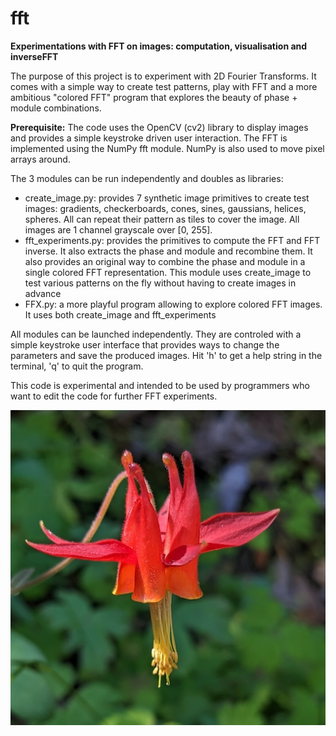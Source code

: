 # fft
**Experimentations with FFT on images: computation, visualisation and inverseFFT**

The purpose of this project is to experiment with 2D Fourier Transforms. It comes with a simple way to create test patterns, play with FFT and a more ambitious "colored FFT" program that explores the beauty of phase + module combinations.

**Prerequisite:** The code uses the OpenCV (cv2) library to display images and provides a simple keystroke driven user interaction. The FFT is implemented using the NumPy fft module. NumPy is also used to move pixel arrays around.


The 3 modules can be run independently and doubles as libraries:

- create_image.py: provides 7 synthetic image primitives to create test images: gradients, checkerboards, cones, sines, gaussians, helices, spheres. All can repeat their pattern as tiles to cover the image. All images are 1 channel grayscale over [0, 255].
- fft_experiments.py: provides the primitives to compute the FFT and FFT inverse. It also extracts the phase and module and recombine them. It also provides an original way to combine the phase and module in a single colored FFT representation. This module uses create_image to test various patterns on the fly without having to create images in advance
- FFX.py: a more playful program allowing to explore colored FFT images. It uses both create_image and fft_experiments

All modules can be launched independently. They are controled with a simple keystroke user interface that provides ways to change the parameters and save the produced images. Hit 'h' to get a help string in the terminal, 'q' to quit the program.

This code is experimental and intended to be used by programmers who want to edit the code for further FFT experiments.



![flower](https://github.com/pbossut/fft/blob/main/flower.jpg)
